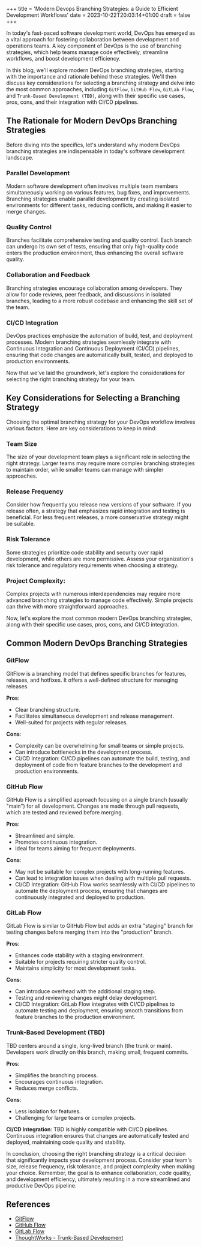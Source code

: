 +++
title = 'Modern Devops Branching Strategies: a Guide to Efficient Development Workflows'
date = 2023-10-22T20:03:14+01:00
draft = false
+++

In today's fast-paced software development world, DevOps has emerged as a vital approach for fostering collaboration between development and operations teams. A key component of DevOps is the use of branching strategies, which help teams manage code effectively, streamline workflows, and boost development efficiency.

In this blog, we'll explore modern DevOps branching strategies, starting with the importance and rationale behind these strategies. We'll then discuss key considerations for selecting a branching strategy and delve into the most common approaches, including `GitFlow`, `GitHub Flow`, `GitLab Flow`, and `Trunk-Based Development (TBD)`, along with their specific use cases, pros, cons, and their integration with CI/CD pipelines.

## The Rationale for Modern DevOps Branching Strategies

Before diving into the specifics, let's understand why modern DevOps branching strategies are indispensable in today's software development landscape.

### Parallel Development

Modern software development often involves multiple team members simultaneously working on various features, bug fixes, and improvements. Branching strategies enable parallel development by creating isolated environments for different tasks, reducing conflicts, and making it easier to merge changes.

### Quality Control

Branches facilitate comprehensive testing and quality control. Each branch can undergo its own set of tests, ensuring that only high-quality code enters the production environment, thus enhancing the overall software quality.

### Collaboration and Feedback

Branching strategies encourage collaboration among developers. They allow for code reviews, peer feedback, and discussions in isolated branches, leading to a more robust codebase and enhancing the skill set of the team.

### CI/CD Integration

DevOps practices emphasize the automation of build, test, and deployment processes. Modern branching strategies seamlessly integrate with Continuous Integration and Continuous Deployment (CI/CD) pipelines, ensuring that code changes are automatically built, tested, and deployed to production environments.

Now that we've laid the groundwork, let's explore the considerations for selecting the right branching strategy for your team.

## Key Considerations for Selecting a Branching Strategy

Choosing the optimal branching strategy for your DevOps workflow involves various factors. Here are key considerations to keep in mind:

### Team Size

The size of your development team plays a significant role in selecting the right strategy. Larger teams may require more complex branching strategies to maintain order, while smaller teams can manage with simpler approaches.

### Release Frequency

Consider how frequently you release new versions of your software. If you release often, a strategy that emphasizes rapid integration and testing is beneficial. For less frequent releases, a more conservative strategy might be suitable.

### Risk Tolerance

Some strategies prioritize code stability and security over rapid development, while others are more permissive. Assess your organization's risk tolerance and regulatory requirements when choosing a strategy.

### Project Complexity:

Complex projects with numerous interdependencies may require more advanced branching strategies to manage code effectively. Simple projects can thrive with more straightforward approaches.

Now, let's explore the most common modern DevOps branching strategies, along with their specific use cases, pros, cons, and CI/CD integration.

## Common Modern DevOps Branching Strategies

### GitFlow

GitFlow is a branching model that defines specific branches for features, releases, and hotfixes. It offers a well-defined structure for managing releases.

**Pros**:

- Clear branching structure.
- Facilitates simultaneous development and release management.
- Well-suited for projects with regular releases.

**Cons**:

- Complexity can be overwhelming for small teams or simple projects.
- Can introduce bottlenecks in the development process.
- CI/CD Integration: CI/CD pipelines can automate the build, testing, and deployment of code from feature branches to the development and production environments.

### GitHub Flow

GitHub Flow is a simplified approach focusing on a single branch (usually "main") for all development. Changes are made through pull requests, which are tested and reviewed before merging.

**Pros**:

- Streamlined and simple.
- Promotes continuous integration.
- Ideal for teams aiming for frequent deployments.

**Cons**:

- May not be suitable for complex projects with long-running features.
- Can lead to integration issues when dealing with multiple pull requests.
- CI/CD Integration: GitHub Flow works seamlessly with CI/CD pipelines to automate the deployment process, ensuring that changes are continuously integrated and deployed to production.

### GitLab Flow

GitLab Flow is similar to GitHub Flow but adds an extra "staging" branch for testing changes before merging them into the "production" branch.

**Pros**:

- Enhances code stability with a staging environment.
- Suitable for projects requiring stricter quality control.
- Maintains simplicity for most development tasks.

**Cons**:

- Can introduce overhead with the additional staging step.
- Testing and reviewing changes might delay development.
- CI/CD Integration: GitLab Flow integrates with CI/CD pipelines to automate testing and deployment, ensuring smooth transitions from feature branches to the production environment.

### Trunk-Based Development (TBD)

TBD centers around a single, long-lived branch (the trunk or main). Developers work directly on this branch, making small, frequent commits.

**Pros**:

- Simplifies the branching process.
- Encourages continuous integration.
- Reduces merge conflicts.

**Cons**:

- Less isolation for features.
- Challenging for large teams or complex projects.

**CI/CD Integration**: TBD is highly compatible with CI/CD pipelines. Continuous integration ensures that changes are automatically tested and deployed, maintaining code quality and stability.

In conclusion, choosing the right branching strategy is a critical decision that significantly impacts your development process. Consider your team's size, release frequency, risk tolerance, and project complexity when making your choice. Remember, the goal is to enhance collaboration, code quality, and development efficiency, ultimately resulting in a more streamlined and productive DevOps pipeline.

## References

- [GitFlow](https://www.atlassian.com/git/tutorials/comparing-workflows/gitflow-workflow)
- [GitHub Flow ](https://guides.github.com/introduction/flow/)
- [GitLab Flow](https://about.gitlab.com/blog/2023/07/27/gitlab-flow-duo/)
- [ThoughtWorks - Trunk-Based Development](https://www.thoughtworks.com/radar/techniques/trunk-based-development)
